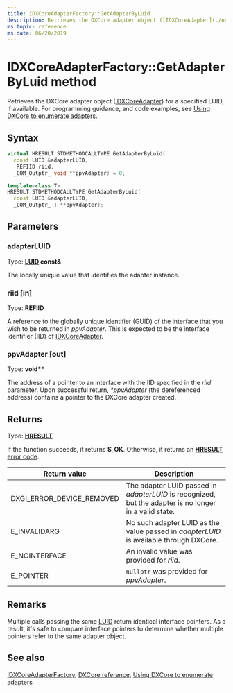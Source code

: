 ```yaml
---
title: IDXCoreAdapterFactory::GetAdapterByLuid
description: Retrieves the DXCore adapter object ([IDXCoreAdapter](./nn-dxcore_interface-idxcoreadapter.md)) for a specified LUID, if available.
ms.topic: reference
ms.date: 06/20/2019
---
```


# IDXCoreAdapterFactory::GetAdapterByLuid method

Retrieves the DXCore adapter object ([IDXCoreAdapter](./nn-dxcore_interface-idxcoreadapter.md)) for a specified LUID, if available. For programming guidance, and code examples, see [Using DXCore to enumerate adapters](../dxcore-enum-adapters.md).

## Syntax

```cpp
virtual HRESULT STDMETHODCALLTYPE GetAdapterByLuid( 
  const LUID &adapterLUID,
   REFIID riid,
  _COM_Outptr_ void **ppvAdapter) = 0;

template<class T>
HRESULT STDMETHODCALLTYPE GetAdapterByLuid( 
  const LUID &adapterLUID,
  _COM_Outptr_ T **ppvAdapter);
```

## Parameters

### adapterLUID

Type: **[LUID](/windows/win32/api/winnt/ns-winnt-luid) const\&**

The locally unique value that identifies the adapter instance.

### riid [in]

Type: **REFIID**

A reference to the globally unique identifier (GUID) of the interface that you wish to be returned in *ppvAdapter*. This is expected to be the interface identifier (IID) of [IDXCoreAdapter](./nn-dxcore_interface-idxcoreadapter.md).

### ppvAdapter [out]

Type: **void\*\***

The address of a pointer to an interface with the IID specified in the *riid* parameter. Upon successful return, *\*ppvAdapter* (the dereferenced address) contains a pointer to the DXCore adapter created.

## Returns

Type: **[HRESULT](../../com/structure-of-com-error-codes.md)**

If the function succeeds, it returns **S_OK**. Otherwise, it returns an [**HRESULT**](../../com/structure-of-com-error-codes.md) [error code](../../com/com-error-codes-10.md).

|Return value|Description|
|-|-|
|DXGI_ERROR_DEVICE_REMOVED|The adapter LUID passed in *adapterLUID* is recognized, but the adapter is no longer in a valid state.|
|E_INVALIDARG|No such adapter LUID as the value passed in *adapterLUID* is available through DXCore.|
|E_NOINTERFACE|An invalid value was provided for *riid*.|
|E_POINTER|`nullptr` was provided for *ppvAdapter*.|

## Remarks

Multiple calls passing the same [LUID](/windows/win32/api/winnt/ns-winnt-luid) return identical interface pointers. As a result, it's safe to compare interface pointers to determine whether multiple pointers refer to the same adapter object.

## See also

[IDXCoreAdapterFactory](./nn-dxcore_interface-idxcoreadapterfactory.md), [DXCore reference](../dxcore-reference.md), [Using DXCore to enumerate adapters](../dxcore-enum-adapters.md)
